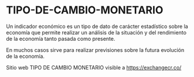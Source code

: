 ﻿# TIPO-DE-CAMBIO-MONETARIO
Un indicador económico es un tipo de dato de carácter estadístico sobre la economía que permite realizar un análisis de la situación y del rendimiento de la economía tanto pasada como presente.

En muchos casos sirve para realizar previsiones sobre la futura evolución de la economía.

Sitio web TIPO DE CAMBIO MONETARIO visible a https://exchangecr.co/
